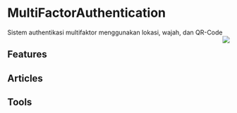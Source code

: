 # MultiFactorAuthentication
Sistem authentikasi multifaktor menggunakan lokasi, wajah, dan QR-Code
<img src="icon.png" align="right" />


## Features

## Articles


## Tools



